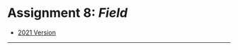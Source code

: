 # Assignment 8: *Field*

* [2021 Version](https://courses.ideate.cmu.edu/60-428/f2021/offerings/7-field/)

---

